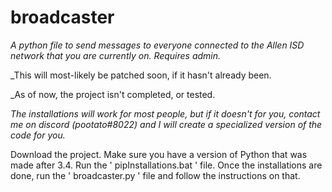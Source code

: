 # broadcaster

_A python file to send messages to everyone connected to the Allen ISD network that you are currently on. Requires admin._

_This will most-likely be patched soon, if it hasn't already been.

_As of now, the project isn't completed, or tested.

_The installations will work for most people, but if it doesn't for you, contact me on discord (pootato#8022) and I will create a specialized version of the code for you._

Download the project. Make sure you have a version of Python that was made after 3.4.
Run the ' pipInstallations.bat ' file.
Once the installations are done, run the ' broadcaster.py ' file and follow the instructions on that.
